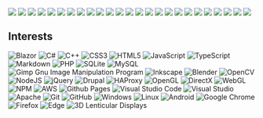<a href="https://github.com/LostBeard/SpawnDev.BlazorJS" title="SpawnDev.BlazorJS"><img align="top" src="https://github-readme-stats.vercel.app/api/pin/?delta=28&theme=dark&username=LostBeard&repo=SpawnDev.BlazorJS" /></a>
<a href="https://github.com/LostBeard/SpawnDev.BlazorJS.WebWorkers" title="SpawnDev.BlazorJS.WebWorkers"><img align="top" src="https://github-readme-stats.vercel.app/api/pin/?delta=28&theme=dark&username=LostBeard&repo=SpawnDev.BlazorJS.WebWorkers" /></a>
<a href="https://github.com/LostBeard/BlazorWebBluetoothDemo" title="BlazorWebBluetoothDemo"><img align="top" src="https://github-readme-stats.vercel.app/api/pin/?delta=28&theme=dark&username=LostBeard&repo=BlazorWebBluetoothDemo" /></a>
<a href="https://github.com/LostBeard/SimpleWebWorkersExample" title="SimpleWebWorkersExample"><img align="top" src="https://github-readme-stats.vercel.app/api/pin/?delta=28&theme=dark&username=LostBeard&repo=SimpleWebWorkersExample" /></a>
<a href="https://github.com/LostBeard/SpawnDev.BlazorJS.FFmpegWasm" title="SpawnDev.BlazorJS.FFmpegWasm"><img align="top" src="https://github-readme-stats.vercel.app/api/pin/?delta=28&theme=dark&username=LostBeard&repo=SpawnDev.BlazorJS.FFmpegWasm" /></a>
<a href="https://github.com/LostBeard/SpawnDev.BlazorJS.WebTorrents" title="SpawnDev.BlazorJS.WebTorrents"><img align="top" src="https://github-readme-stats.vercel.app/api/pin/?delta=28&theme=dark&username=LostBeard&repo=SpawnDev.BlazorJS.WebTorrents" /></a>
<a href="https://github.com/LostBeard/SpawnDev.BlazorJS.SimplePeer" title="SpawnDev.BlazorJS.SimplePeer"><img align="top" src="https://github-readme-stats.vercel.app/api/pin/?delta=28&theme=dark&username=LostBeard&repo=SpawnDev.BlazorJS.SimplePeer" /></a>
<a href="https://github.com/LostBeard/SpawnDev.BlazorJS.SocketIO" title="SpawnDev.BlazorJS.SocketIO"><img align="top" src="https://github-readme-stats.vercel.app/api/pin/?delta=28&theme=dark&username=LostBeard&repo=SpawnDev.BlazorJS.SocketIO" /></a>
<a href="https://github.com/LostBeard/SpawnDev.BlazorJS.PixiJS" title="SpawnDev.BlazorJS.PixiJS"><img align="top" src="https://github-readme-stats.vercel.app/api/pin/?delta=28&theme=dark&username=LostBeard&repo=SpawnDev.BlazorJS.PixiJS" /></a>
<a href="https://github.com/LostBeard/BlazorWebAppSIMDDetectExample" title="BlazorWebAppSIMDDetectExample"><img align="top" src="https://github-readme-stats.vercel.app/api/pin/?delta=28&theme=dark&username=LostBeard&repo=BlazorWebAppSIMDDetectExample" /></a>
<a href="https://github.com/LostBeard/SpawnDev.BlazorJS.MessagePack" title="SpawnDev.BlazorJS.MessagePack"><img align="top" src="https://github-readme-stats.vercel.app/api/pin/?delta=28&theme=dark&username=LostBeard&repo=SpawnDev.BlazorJS.MessagePack" /></a>
<a href="https://github.com/LostBeard/SpawnDev.BlazorJS.VisNetwork" title="SpawnDev.BlazorJS.VisNetwork"><img align="top" src="https://github-readme-stats.vercel.app/api/pin/?delta=28&theme=dark&username=LostBeard&repo=SpawnDev.BlazorJS.VisNetwork" /></a>
<a href="https://github.com/LostBeard/SpawnDev.BlazorJS.BabylonJS6" title="SpawnDev.BlazorJS.BabylonJS6"><img align="top" src="https://github-readme-stats.vercel.app/api/pin/?delta=28&theme=dark&username=LostBeard&repo=SpawnDev.BlazorJS.BabylonJS6" /></a>
<a href="https://github.com/LostBeard/SpawnDev.BlazorJS.BrowserExtension" title="SpawnDev.BlazorJS.BrowserExtension"><img align="top" src="https://github-readme-stats.vercel.app/api/pin/?delta=28&theme=dark&username=LostBeard&repo=SpawnDev.BlazorJS.BrowserExtension" /></a>
<a href="https://github.com/LostBeard/SpawnDev.BlazorJS.TransformersJS" title="SpawnDev.BlazorJS.TransformersJS"><img align="top" src="https://github-readme-stats.vercel.app/api/pin/?delta=28&theme=dark&username=LostBeard&repo=SpawnDev.BlazorJS.TransformersJS" /></a>
<a href="https://github.com/LostBeard/BlazorWASMSIMDDetectExample" title="BlazorWASMSIMDDetectExample"><img align="top" src="https://github-readme-stats.vercel.app/api/pin/?delta=28&theme=dark&username=LostBeard&repo=BlazorWASMSIMDDetectExample" /></a>
<a href="https://github.com/LostBeard/SpawnDev.PatchStreams" title="SpawnDev.PatchStreams"><img align="top" src="https://github-readme-stats.vercel.app/api/pin/?delta=28&theme=dark&username=LostBeard&repo=SpawnDev.PatchStreams" /></a>
<a href="https://github.com/LostBeard/SpawnDev.EBML" title="SpawnDev.EBML"><img align="top" src="https://github-readme-stats.vercel.app/api/pin/?delta=28&theme=dark&username=LostBeard&repo=SpawnDev.EBML" /></a>
<a href="https://github.com/LostBeard/SpawnDev.BlazorJS.OpenCVSharp4" title="SpawnDev.BlazorJS.OpenCVSharp4"><img align="top" src="https://github-readme-stats.vercel.app/api/pin/?delta=28&theme=dark&username=LostBeard&repo=SpawnDev.BlazorJS.OpenCVSharp4" /></a>
<a href="https://github.com/LostBeard/BlazorServiceWorkerDemo" title="BlazorServiceWorkerDemo"><img align="top" src="https://github-readme-stats.vercel.app/api/pin/?delta=28&theme=dark&username=LostBeard&repo=BlazorServiceWorkerDemo" /></a>
<a href="https://github.com/LostBeard/SpawnDev.BlazorJS.CodeRunner" title="SpawnDev.BlazorJS.CodeRunner"><img align="top" src="https://github-readme-stats.vercel.app/api/pin/?delta=28&theme=dark&username=LostBeard&repo=SpawnDev.BlazorJS.CodeRunner" /></a>
<a href="https://github.com/LostBeard/BlazorWebBluetoothDemo" title="BlazorWebBluetoothDemo"><img align="top" src="https://github-readme-stats.vercel.app/api/pin/?delta=28&theme=dark&username=LostBeard&repo=BlazorWebBluetoothDemo" /></a>
<a href="https://github.com/LostBeard/SpawnDev.BlazorJS.Cryptography" title="SpawnDev.BlazorJS.Cryptography"><img align="top" src="https://github-readme-stats.vercel.app/api/pin/?delta=28&theme=dark&username=LostBeard&repo=SpawnDev.BlazorJS.Cryptography" /></a>
<a href="https://github.com/LostBeard/Anaglyphohol" title="Anaglyphohol"><img align="top" src="https://github-readme-stats.vercel.app/api/pin/?delta=28&theme=dark&username=LostBeard&repo=Anaglyphohol" /></a>
<a href="https://github.com/LostBeard/SpawnDev.BlazorJS.PeerJS" title="SpawnDev.BlazorJS.PeerJS"><img align="top" src="https://github-readme-stats.vercel.app/api/pin/?delta=28&theme=dark&username=LostBeard&repo=SpawnDev.BlazorJS.PeerJS" /></a>



## Interests
![Blazor](https://img.shields.io/badge/blazor-%235C2D91.svg?style=for-the-badge&logo=blazor&logoColor=white)
![C#](https://img.shields.io/badge/c%23-%23239120.svg?style=for-the-badge&logo=csharp&logoColor=white)
![C++](https://img.shields.io/badge/c++-%2300599C.svg?style=for-the-badge&logo=c%2B%2B&logoColor=white)
![CSS3](https://img.shields.io/badge/css3-%231572B6.svg?style=for-the-badge&logo=css3&logoColor=white)
![HTML5](https://img.shields.io/badge/html5-%23E34F26.svg?style=for-the-badge&logo=html5&logoColor=white)
![JavaScript](https://img.shields.io/badge/javascript-%23323330.svg?style=for-the-badge&logo=javascript&logoColor=%23F7DF1E)
![TypeScript](https://img.shields.io/badge/typescript-%23007ACC.svg?style=for-the-badge&logo=typescript&logoColor=white)
![Markdown](https://img.shields.io/badge/markdown-%23000000.svg?style=for-the-badge&logo=markdown&logoColor=white)
![PHP](https://img.shields.io/badge/php-%23777BB4.svg?style=for-the-badge&logo=php&logoColor=white)
![SQLite](https://img.shields.io/badge/sqlite-%2307405e.svg?style=for-the-badge&logo=sqlite&logoColor=white)
![MySQL](https://img.shields.io/badge/mysql-4479A1.svg?style=for-the-badge&logo=mysql&logoColor=white)
![Gimp Gnu Image Manipulation Program](https://img.shields.io/badge/Gimp-657D8B?style=for-the-badge&logo=gimp&logoColor=FFFFFF)
![Inkscape](https://img.shields.io/badge/Inkscape-e0e0e0?style=for-the-badge&logo=inkscape&logoColor=080A13)
![Blender](https://img.shields.io/badge/blender-%23F5792A.svg?style=for-the-badge&logo=blender&logoColor=white)
![OpenCV](https://img.shields.io/badge/opencv-%23white.svg?style=for-the-badge&logo=opencv&logoColor=white)
![NodeJS](https://img.shields.io/badge/node.js-6DA55F?style=for-the-badge&logo=node.js&logoColor=white)
![jQuery](https://img.shields.io/badge/jquery-%230769AD.svg?style=for-the-badge&logo=jquery&logoColor=white)
![Drupal](https://img.shields.io/badge/drupal-%230678BE.svg?style=for-the-badge&logo=drupal&logoColor=white)
![HAProxy](https://img.shields.io/badge/-HAProxy-%23870000?style=for-the-badge&logo=HAProxy&logoColor=white)
![OpenGL](https://img.shields.io/badge/OpenGL-%23FFFFFF.svg?style=for-the-badge&logo=opengl)
![DirectX](https://img.shields.io/badge/DirectX-%23FFFF88.svg?style=for-the-badge&logo=directx)
![WebGL](https://img.shields.io/badge/WebGL-990000?logo=webgl&logoColor=white&style=for-the-badge)
![NPM](https://img.shields.io/badge/NPM-%23CB3837.svg?style=for-the-badge&logo=npm&logoColor=white)
![AWS](https://img.shields.io/badge/AWS-%23FF9900.svg?style=for-the-badge&logo=amazon-aws&logoColor=white)
![Github Pages](https://img.shields.io/badge/github%20pages-121013?style=for-the-badge&logo=github&logoColor=white)
![Visual Studio Code](https://img.shields.io/badge/Visual%20Studio%20Code-0078d7.svg?style=for-the-badge&logo=visual-studio-code&logoColor=white)
![Visual Studio](https://img.shields.io/badge/Visual%20Studio-5C2D91.svg?style=for-the-badge&logo=visual-studio&logoColor=white)
![Apache](https://img.shields.io/badge/apache-%23D42029.svg?style=for-the-badge&logo=apache&logoColor=white)
![Git](https://img.shields.io/badge/git-%23F05033.svg?style=for-the-badge&logo=git&logoColor=white)
![GitHub](https://img.shields.io/badge/github-%23121011.svg?style=for-the-badge&logo=github&logoColor=white)
![Windows](https://img.shields.io/badge/Windows-0078D6?style=for-the-badge&logo=windows&logoColor=white)
![Linux](https://img.shields.io/badge/Linux-FCC624?style=for-the-badge&logo=linux&logoColor=black)
![Android](https://img.shields.io/badge/Android-3DDC84?style=for-the-badge&logo=android&logoColor=white)
![Google Chrome](https://img.shields.io/badge/Google%20Chrome-4285F4?style=for-the-badge&logo=GoogleChrome&logoColor=white)
![Firefox](https://img.shields.io/badge/Firefox-FF7139?style=for-the-badge&logo=Firefox-Browser&logoColor=white)
![Edge](https://img.shields.io/badge/Edge-0078D7?style=for-the-badge&logo=Microsoft-edge&logoColor=white)
![3D Lenticular Displays](https://img.shields.io/badge/3D_Lenticular_Displays%20-56347C?&style=for-the-badge&logo=3D_Lenticular_Displays&logoColor=23F7DF1E)
